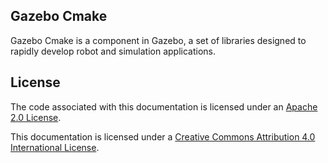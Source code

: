 ## Gazebo Cmake

Gazebo Cmake is a component in Gazebo, a set of libraries
designed to rapidly develop robot and simulation applications.

## License

The code associated with this documentation is licensed under an [Apache 2.0 License](https://www.apache.org/licenses/LICENSE-2.0).

This documentation is licensed under a [Creative Commons Attribution 4.0 International License](http://creativecommons.org/licenses/by/4.0/).
